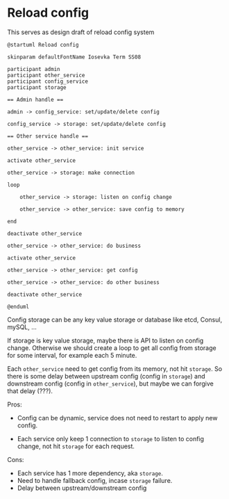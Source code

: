 # Reload config

This serves as design draft of reload config system

```plantuml
@startuml Reload config

skinparam defaultFontName Iosevka Term SS08

participant admin
participant other_service
participant config_service
participant storage

== Admin handle ==

admin -> config_service: set/update/delete config

config_service -> storage: set/update/delete config

== Other service handle ==

other_service -> other_service: init service

activate other_service

other_service -> storage: make connection

loop

    other_service -> storage: listen on config change

    other_service -> other_service: save config to memory

end

deactivate other_service

other_service -> other_service: do business

activate other_service

other_service -> other_service: get config

other_service -> other_service: do other business

deactivate other_service

@enduml
```

Config storage can be any key value storage or database like etcd, Consul,
mySQL, ...

If storage is key value storage, maybe there is API to listen on config change.
Otherwise we should create a loop to get all config from storage for some
interval, for example each 5 minute.

Each `other_service` need to get config from its memory, not hit `storage`. So
there is some delay between upstream config (config in `storage`) and downstream
config (config in `other_service`), but maybe we can forgive that delay (???).

Pros:

- Config can be dynamic, service does not need to restart to apply new config.

- Each service only keep 1 connection to `storage` to listen to config change,
  not hit `storage` for each request.

Cons:

- Each service has 1 more dependency, aka `storage`.
- Need to handle fallback config, incase `storage` failure.
- Delay between upstream/downstream config
